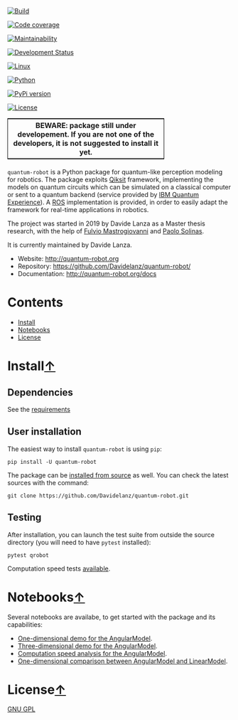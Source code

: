 [![Build](https://travis-ci.com/Davidelanz/quantum-robot.svg?token=BnWGyPSEGJoK3Kmq8jGJ&branch=master)](https://travis-ci.com/github/Davidelanz/quantum-robot)

[![Code coverage](https://codecov.io/gh/Davidelanz/quantum-robot/branch/master/graph/badge.svg?token=69IQEINMQU)](https://codecov.io/gh/Davidelanz/quantum-robot)

[![Maintainability](https://api.codeclimate.com/v1/badges/498a54bb981af54decec/maintainability)](https://codeclimate.com/github/Davidelanz/quantum-robot/maintainability)

[![Development Status](https://pypip.in/status/quantum-robot/badge.svg)](https://pypi.org/project/quantum-robot/)

[![Linux](https://img.shields.io/badge/linux-xenial%7Cbionic-blue)](#)

[![Python](https://img.shields.io/badge/python-3.6%7C3.7%7C3.8-blue)](#)

[![PyPi version](https://badge.fury.io/py/quantum-robot.svg)](https://pypi.org/project/quantum-robot/)

[![License](https://img.shields.io/badge/license-GNU_GPL-blue)](https://github.com/Davidelanz/quantum-robot/blob/master/LICENSE)

<table align="center" style="width:70%; border: 1px solid black; margin-bottom:20px">
    <tr>
    <th> <b>BEWARE:</b> package still under developement. If you are not one of the developers, it is not suggested to install it yet.
    </tr>
</table>

`quantum-robot` is a Python package for quantum-like perception modeling
for robotics. The package exploits [Qiksit](https://qiskit.org/)
framework, implementing the models on quantum circuits which can be
simulated on a classical computer or sent to a quantum backend (service
provided by [IBM Quantum
Experience](https://quantum-computing.ibm.com/)). A
[ROS](https://www.ros.org/) implementation is provided, in order to
easily adapt the framework for real-time applications in robotics.

The project was started in 2019 by Davide Lanza as a Master thesis
research, with the help of [Fulvio
Mastrogiovanni](https://www.dibris.unige.it/mastrogiovanni-fulvio) and
[Paolo
Solinas](http://www.spin.cnr.it/index.php/people/46-researchers/49-solinas-paolo.html).

It is currently maintained by Davide Lanza.

-   Website: <http://quantum-robot.org>
-   Repository: <https://github.com/Davidelanz/quantum-robot/>
-   Documentation: <http://quantum-robot.org/docs>

Contents
========

-   [Install](#install)
-   [Notebooks](#license)
-   [License](#license)

Install[↑](#contents)
=====================

Dependencies
------------

See the
[requirements](https://github.com/Davidelanz/quantum-robot/blob/master/requirements.txt)

User installation
-----------------

The easiest way to install `quantum-robot` is using `pip`:

    pip install -U quantum-robot

The package can be [installed from
source](https://packaging.python.org/tutorials/installing-packages/#id19)
as well. You can check the latest sources with the command:

    git clone https://github.com/Davidelanz/quantum-robot.git

Testing
-------

After installation, you can launch the test suite from outside the
source directory (you will need to have `pytest` installed):

    pytest qrobot

Computation speed tests
[available](https://github.com/Davidelanz/quantum-robot/blob/master/notebooks/computation_speed.ipynb).

Notebooks[↑](#contents)
=======================

Several notebooks are availabe, to get started with the package and its
capabilities:

-   [One-dimensional demo for the
    AngularModel](https://github.com/Davidelanz/quantum-robot/blob/master/notebooks/demo_angular_dim1.ipynb).
-   [Three-dimensional demo for the
    AngularModel](https://github.com/Davidelanz/quantum-robot/blob/master/notebooks/demo_angular_dim3_RGB.ipynb).
-   [Computation speed analysis for the
    AngularModel](https://github.com/Davidelanz/quantum-robot/blob/master/notebooks/computation_speed.ipynb).
-   [One-dimensional comparison between AngularModel and
    LinearModel](https://github.com/Davidelanz/quantum-robot/blob/master/notebooks/model_comparison.ipynb).

License[↑](#contents)
=====================

[GNU
GPL](https://github.com/Davidelanz/quantum-robot/blob/master/LICENSE)
